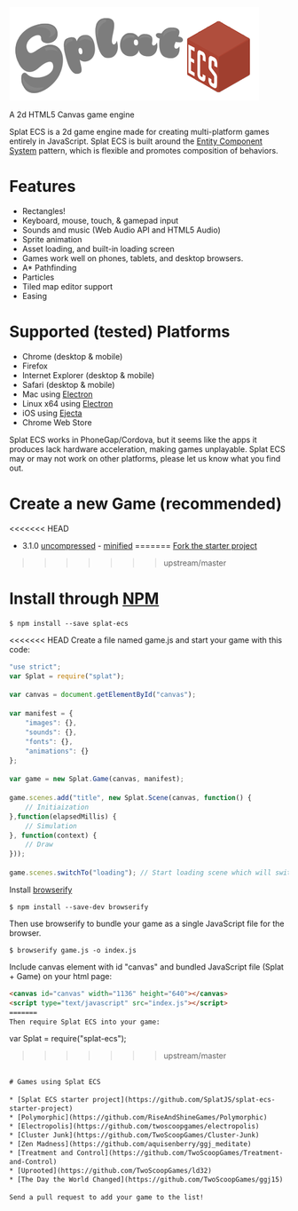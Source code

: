 ![Splat ECS](./images/splat-ecs-logo.png)

A 2d HTML5 Canvas game engine

Splat ECS is a 2d game engine made for creating multi-platform games entirely in JavaScript. Splat ECS is built around the [Entity Component System](https://github.com/ericlathrop/entity-component-system) pattern, which is flexible and promotes composition of behaviors.

# Features

* Rectangles!
* Keyboard, mouse, touch, & gamepad input
* Sounds and music (Web Audio API and HTML5 Audio)
* Sprite animation
* Asset loading, and built-in loading screen
* Games work well on phones, tablets, and desktop browsers.
* A\* Pathfinding
* Particles
* Tiled map editor support
* Easing

# Supported (tested) Platforms

* Chrome (desktop & mobile)
* Firefox
* Internet Explorer (desktop & mobile)
* Safari (desktop & mobile)
* Mac using [Electron](https://github.com/atom/electron)
* Linux x64 using [Electron](https://github.com/atom/electron)
* iOS using [Ejecta](http://impactjs.com/ejecta)
* Chrome Web Store

Splat ECS works in PhoneGap/Cordova, but it seems like the apps it produces lack hardware acceleration, making games unplayable.
Splat ECS may or may not work on other platforms, please let us know what you find out.

# Create a new Game (recommended)

<<<<<<< HEAD
* 3.1.0 [uncompressed](https://splatjs.github.io/download/splat-3.1.0.js) - [minified](https://splatjs.github.io/download/splat-3.1.0.min.js)
=======
[Fork the starter project](https://github.com/SplatJS/splat-ecs-starter-project)
>>>>>>> upstream/master

# Install through [NPM](https://www.npmjs.org)

```
$ npm install --save splat-ecs
```
<<<<<<< HEAD
Create a file named game.js and start your game with this code:
```javascript
"use strict";
var Splat = require("splat");

var canvas = document.getElementById("canvas");

var manifest = {
	"images": {},
	"sounds": {},
	"fonts": {},
	"animations": {}
};

var game = new Splat.Game(canvas, manifest);

game.scenes.add("title", new Splat.Scene(canvas, function() {
	// Initiaization
},function(elapsedMillis) {
	// Simulation
}, function(context) {
	// Draw
}));

game.scenes.switchTo("loading"); // Start loading scene which will switch to 'title' scene when all the assets in manifest are loaded.
```

Install [browserify](http://browserify.org/)
```
$ npm install --save-dev browserify
```

Then use browserify to bundle your game as a single JavaScript file for the browser.
```
$ browserify game.js -o index.js
```

Include canvas element with id "canvas" and bundled JavaScript file (Splat + Game) on your html page:
```html
<canvas id="canvas" width="1136" height="640"></canvas>
<script type="text/javascript" src="index.js"></script>
=======
Then require Splat ECS into your game:
```
var Splat = require("splat-ecs");
>>>>>>> upstream/master
```

# Games using Splat ECS

* [Splat ECS starter project](https://github.com/SplatJS/splat-ecs-starter-project)
* [Polymorphic](https://github.com/RiseAndShineGames/Polymorphic)
* [Electropolis](https://github.com/twoscoopgames/electropolis)
* [Cluster Junk](https://github.com/TwoScoopGames/Cluster-Junk)
* [Zen Madness](https://github.com/aquisenberry/ggj_meditate)
* [Treatment and Control](https://github.com/TwoScoopGames/Treatment-and-Control)
* [Uprooted](https://github.com/TwoScoopGames/ld32)
* [The Day the World Changed](https://github.com/TwoScoopGames/ggj15)

Send a pull request to add your game to the list!
